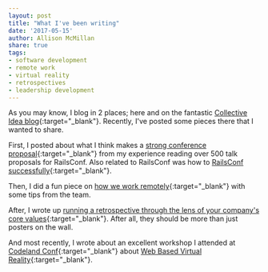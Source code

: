 ```yaml
---
layout: post
title: "What I've been writing"
date: '2017-05-15'
author: Allison McMillan
share: true
tags:
- software development
- remote work
- virtual reality
- retrospectives
- leadership development
---
```


As you may know, I blog in 2 places; here and on the fantastic [Collective Idea blog](https://collectiveidea.com/blog){:target="_blank"}. Recently, I've posted some pieces there that I wanted to share.

First, I posted about what I think makes a [strong conference proposal](https://collectiveidea.com/blog/archives/2017/02/21/how-to-write-a-more-effective-conference-proposal){:target="_blank"} from my experience reading over 500 talk proposals for RailsConf. Also related to RailsConf was how to [RailsConf successfully](https://collectiveidea.com/blog/archives/2017/04/21/conferencing-success){:target="_blank"}.

Then, I did a fun piece on [how we work remotely](https://collectiveidea.com/blog/archives/2017/05/01/working-remotely){:target="_blank"} with some tips from the team.

After, I wrote up [running a retrospective through the lens of your company's core values](https://collectiveidea.com/blog/archives/2017/05/02/tailoring-retrospectives-by-using-core-values){:target="_blank"}. After all, they should be more than just posters on the wall.

And most recently, I wrote about an excellent workshop I attended at [Codeland Conf](http://codelandconf.com/){:target="_blank"} about [Web Based Virtual Reality](){:target="_blank"}.
